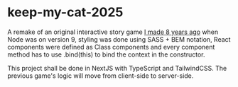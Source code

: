 # keep-my-cat-2025

A remake of an original interactive story game [I made 8 years ago](https://github.com/weilidai2001/keep-my-cat) when Node was on version 9, styling was done using SASS + BEM notation, React components were defined as Class components and every component method has to use .bind(this) to bind the context in the constructor.

This project shall be done in NextJS with TypeScript and TailwindCSS. The previous game's logic will move from client-side to server-side.
